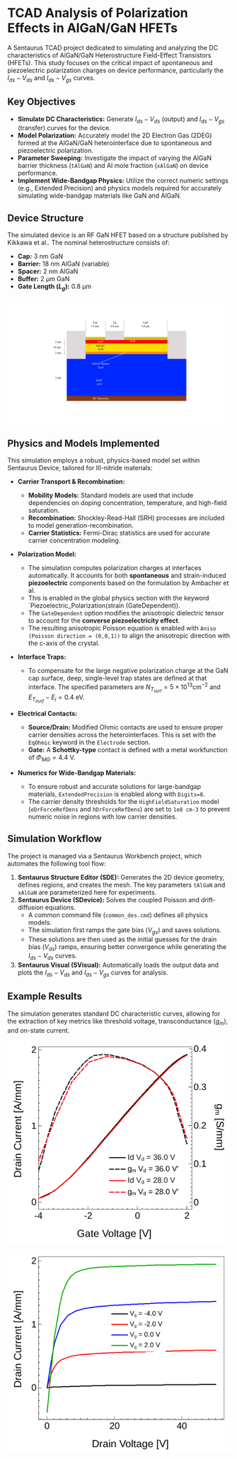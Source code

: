 # TCAD Analysis of Polarization Effects in AlGaN/GaN HFETs

A Sentaurus TCAD project dedicated to simulating and analyzing the DC characteristics of AlGaN/GaN Heterostructure Field-Effect Transistors (HFETs). This study focuses on the critical impact of spontaneous and piezoelectric polarization charges on device performance, particularly the $I_{ds}-V_{ds}$ and $I_{ds}-V_{gs}$ curves.

## Key Objectives
* **Simulate DC Characteristics:** Generate $I_{ds}-V_{ds}$ (output) and $I_{ds}-V_{gs}$ (transfer) curves for the device.
* **Model Polarization:** Accurately model the 2D Electron Gas (2DEG) formed at the AlGaN/GaN heterointerface due to spontaneous and piezoelectric polarization.
* **Parameter Sweeping:** Investigate the impact of varying the AlGaN barrier thickness (`tAlGaN`) and Al mole fraction (`xAlGaN`) on device performance.
* **Implement Wide-Bandgap Physics:** Utilize the correct numeric settings (e.g., Extended Precision) and physics models required for accurately simulating wide-bandgap materials like GaN and AlGaN.

## Device Structure
The simulated device is an RF GaN HFET based on a structure published by Kikkawa et al.. The nominal heterostructure consists of:

* **Cap:** 3 nm GaN 
* **Barrier:** 18 nm AlGaN (variable) 
* **Spacer:** 2 nm AlGaN 
* **Buffer:** 2 µm GaN 
* **Gate Length ($L_g$):** 0.8 µm


![Untitled design](Pictures/Untitled%20design.png)


## Physics and Models Implemented
This simulation employs a robust, physics-based model set within Sentaurus Device, tailored for III-nitride materials:

* **Carrier Transport & Recombination:**
    * **Mobility Models:** Standard models are used that include dependencies on doping concentration, temperature, and high-field saturation.
    * **Recombination:** Shockley-Read-Hall (SRH) processes are included to model generation-recombination.
    * **Carrier Statistics:** Fermi-Dirac statistics are used for accurate carrier concentration modeling.

* **Polarization Model:**
    * The simulation computes polarization charges at interfaces automatically. It accounts for both **spontaneous** and strain-induced **piezoelectric** components based on the formulation by Ambacher et al.
    * This is enabled in the global physics section with the keyword `Piezoelectric_Polarization(strain (GateDependent)).
    * The `GateDependent` option modifies the anisotropic dielectric tensor to account for the **converse piezoelectricity effect**.
    * The resulting anisotropic Poisson equation is enabled with `Aniso (Poisson direction = (0,0,1))` to align the anisotropic direction with the c-axis of the crystal.

* **Interface Traps:**
    * To compensate for the large negative polarization charge at the GaN cap surface, deep, single-level trap states are defined at that interface. The specified parameters are $N_{T_{surt}} = 5 \times 10^{13} \text{cm}^{-2}$ and $E_{T_{ourf}}-E_{i}=0.4$ eV.

* **Electrical Contacts:**
    * **Source/Drain:** Modified Ohmic contacts are used to ensure proper carrier densities across the heterointerfaces. This is set with the `EqOhmic` keyword in the `Electrode` section.
    * **Gate:** A **Schottky-type** contact is defined with a metal workfunction of $\Phi_{MG} = 4.4$ V.

* **Numerics for Wide-Bandgap Materials:**
    * To ensure robust and accurate solutions for large-bandgap materials, `ExtendedPrecision` is enabled along with `Digits=8`.
    * The carrier density thresholds for the `HighFieldSaturation` model (`eDrForceRefDens` and `hDrForceRefDens`) are set to `1e8 cm-3` to prevent numeric noise in regions with low carrier densities.

## Simulation Workflow
The project is managed via a Sentaurus Workbench project, which automates the following tool flow:

1.  **Sentaurus Structure Editor (SDE):** Generates the 2D device geometry, defines regions, and creates the mesh. The key parameters `tAlGaN` and `xAlGaN` are parameterized here for experiments.
2.  **Sentaurus Device (SDevice):** Solves the coupled Poisson and drift-diffusion equations.
    * A common command file (`common_des.cmd`) defines all physics models.
    * The simulation first ramps the gate bias ($V_{gs}$) and saves solutions.
    * These solutions are then used as the initial guesses for the drain bias ($V_{ds}$) ramps, ensuring better convergence while generating the $I_{ds}-V_{ds}$ curves.
3.  **Sentaurus Visual (SVisual):** Automatically loads the output data and plots the $I_{ds}-V_{ds}$ and $I_{ds}-V_{gs}$ curves for analysis.

## Example Results
The simulation generates standard DC characteristic curves, allowing for the extraction of key metrics like threshold voltage, transconductance ($g_m$), and on-state current.


![output_graph_2](Pictures/output_graph_2.png)

![output_graph_1](Pictures/output_graph_1.png)

